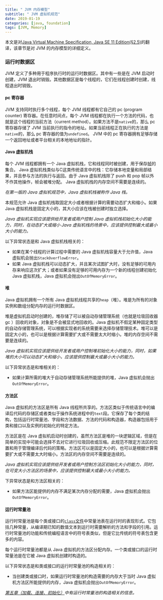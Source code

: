 ```yaml
---
title: " JVM 内存模型"
subtitle: " JVM 虚拟机规范"
date: 2019-01-19
categories: [java, foundation]
tags: [JVM, Memory]
---
```


本文是对[Java Virtual Machine Specification, Java SE 11 Edition(§2.5)][1]的翻译，该章节是对 JVM 的内存模型的详细定义。

### 运行时数据区

 JVM 定义了多种用于程序执行时的运行时数据区。其中有一些是在 JVM 启动时创建，JVM 退出时销毁。其他数据区是每个线程的，它们在线程创建时创建，线程退出时销毁。

####  pc 寄存器

 JVM 支持同时执行多个线程，每个 JVM 线程都有它自己的 pc (program counter) 寄存器。在任意时间点，每个 JVM 线程都在执行一个方法的代码，也就是这个线程的当前方法（current method）。如果方法不是`native`的，那么 pc 寄存器存储了 JVM 当前执行的指令的地址。如果当前线程正在执行的方法是`native`的，那么 pc 寄存器的值为`undefined`。 JVM 中的 pc 寄存器拥有足够存储一个返回地址或者平台相关的本地地址的指针。

####  Java 虚拟机栈

每个 JVM 线程都拥有一个 Java 虚拟机栈，它和线程同时被创建，用于保存[帧][2]的集合。 Java 虚拟机栈类似与C这类传统语言中的栈：它存储本地变量和局部结果，并且参与方法的执行与返回。由于 Java 虚拟机栈除了 push 和 pop 帧以外不作其他操作，帧会被堆分配。 Java 虚拟机栈的内存空间不需要是连续的。

_在第一版的 Java 虚拟机规范中，Java 虚拟机栈被称作 Java 栈。_

本规范允许 Java 虚拟机栈取固定大小或者根据计算的需要动态扩大和缩小。如果 Java 虚拟机栈是固定大小的，其大小应该在栈被创建时独立选择。

_Java 虚拟机实现应该提供给开发者或用户控制 Java 虚拟机栈初始化大小的能力，同时，在动态扩大或缩小 Java 虚拟机栈的场景中，应该提供控制最大或最小大小的能力。_

以下异常状态是和 Java 虚拟机栈相关的：

- 如果在某个线程的计算过程中需要的 Java 虚拟机栈容量大于允许值，Java 虚拟机会抛出`StackOverflowError`。
- 如果 Java 虚拟机栈可以动态扩大，并且某次试图扩大时，没有足够的可用内存来响应这次扩大；或者如果没有足够的可用内存为一个新的线程创建初始化 Java 虚拟机栈，Java 虚拟机会抛出`OutOfMemoryError`。

#### 堆

Java 虚拟机拥有一个所有 Java 虚拟机线程共享的`heap`（堆）。堆是为所有的对象实例和数组分配内存的运行时数据区。

堆是虚拟机启动时创建的，堆存储了可以被自动存储管理系统（也就是垃圾回收器 gc ）回收的对象，对象是不会被显式地回收的。Java 虚拟机不假定某种固定类型的自动存储管理系统，可以根据实现者的系统需要来选择存储管理技术。堆可以是固定大小的，也可以是根据计算需要扩大或不需要太大时缩小。堆的内存空间不需要是连续的。

_Java 虚拟机实现应该提供给开发者或用户控制堆初始化大小的能力，同时，如果堆的大小可以动态扩大和缩小，应该提供控制最大或最小大小的能力。_

以下异常状态是和堆相关的：

- 如果计算所需的堆大于自动存储管理系统所能提供的堆，Java 虚拟机会抛出`OutOfMemoryError`。

#### 方法区

Java 虚拟机的方法区是所有 Java 线程所共享的。方法区类似于传统语言中的编译后代码的存储区或者类似于操作系统进程中的`text`段。它保存了每个类的结构，包括运行时常量池、字段和方法数据、方法的代码和构造器，构造器包括用于类和接口以及实例的初始化的特定方法。

方法区是在 Java 虚拟机启动时创建的，虽然方法区是堆的一块逻辑区域，但是在简单的实现中可能会选择不去对它进行垃圾回收或压缩。此规范不限定方法区的位置和用于管理编译后代码的策略。方法区可以是固定大小的，也可以是根据计算需要扩大或不需要太大时缩小。方法区的内存空间不需要是连续的。

_Java 虚拟机实现应该提供给开发者或用户控制方法区初始化大小的能力，同时，在可变大小方法区的场景中，应该提供控制最大或最小大小的能力。_

下异常状态是和方法区相关的：

- 如果方法区能提供的内存不满足某次内存分配的需要，Java 虚拟机会抛出`OutOfMemoryError`。

#### 运行时常量池

运行时常量池是每个类或接口的[`class`文件][3]中常量池表在运行时的表现形式。它包括几种常量，从编译期已知的数值文本到运行时需要解析的方法和字段的引用。运行时常量池的功能和传统编程语言中的符号表类似，但是它比传统的符号表包含更多的内容。

每个运行时常量池都是从 Java 虚拟机的方法区分配内存。一个类或接口的运行时常量池是在它被 Java 虚拟机创建时构造的。

以下异常状态是和类或接口的运行时常量池的构造相关的：

- 当创建类或接口时，如果运行时常量池的构造需要的内存大于当时 Java 虚拟机方法区所能提供的内存，Java 虚拟机会抛出`OutOfMemoryError`。

_[第五章（加载、连接、初始化）][4]中有运行时常量池的构造相关的信息。_

[1]: https://docs.oracle.com/javase/specs/jvms/se11/html/jvms-2.html#jvms-2.5 "Java 虚拟机规范，Java SE 11 版，2.5章"
[2]: https://docs.oracle.com/javase/specs/jvms/se11/html/jvms-2.html#jvms-2.6 "Java 虚拟机规范，Java SE 11 版，2.6章"
[3]: https://docs.oracle.com/javase/specs/jvms/se11/html/jvms-4.html#jvms-4.4 "Java 虚拟机规范，Java SE 11 版，4.4章"
[4]: https://docs.oracle.com/javase/specs/jvms/se11/html/jvms-5.html "Java 虚拟机规范，Java SE 11 版，第五章"
